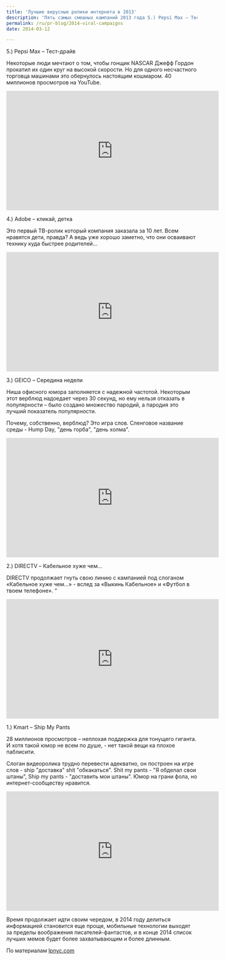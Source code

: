 ```yaml
---
title: 'Лучшие вирусные ролики интернета в 2013'
description: 'Пять самых смешных кампаний 2013 года 5.) Pepsi Max – Тест-драйв Некоторые люди мечтают о том, чтобы гонщик NASCAR Джефф Гордон прокатил их один круг на высокой скорости. Но для одного несчастного торговца машинами это обернулось настоящим кошмаром. 40 миллионов просмотров на YouTube.'
permalink: /ru/pr-blog/2014-viral-campaigns
date: 2014-03-12

---
```


5.) Pepsi Max – Тест-драйв

 Некоторые люди мечтают о том, чтобы гонщик NASCAR  Джефф Гордон прокатил их один круг на высокой скорости. Но для одного несчастного торговца машинами это обернулось настоящим кошмаром. 40 миллионов просмотров на YouTube.

<iframe width="560" height="315" src="https://www.youtube.com/embed/Q5mHPo2yDG8" frameborder="0" allowfullscreen></iframe>

4.) Adobe – кликай, детка

Это первый ТВ-ролик который компания заказала за 10 лет. Всем нравятся дети, правда? А ведь уже хорошо заметно, что они осваивают технику куда быстрее родителей...

<iframe width="560" height="315" src="https://www.youtube.com/embed/TZXUq7Pln3g" frameborder="0" allowfullscreen></iframe>

3.) GEICO – Середина недели

Ниша офисного юмора заполняется с надежной частотой. Некоторым этот верблюд надоедает через 30 секунд, но ему нельзя отказать в популярности – было создано множество пародий, а пародия это лучший показатель популярности.

Почему, собственно, верблюд? Это игра слов. Сленговое название среды - Hump Day, "день горба", "день холма".

<iframe width="560" height="315" src="https://www.youtube.com/embed/kWBhP0EQ1lA" frameborder="0" allowfullscreen></iframe>

2.) DIRECTV – Кабельное хуже чем…

DIRECTV продолжает гнуть свою линию с кампанией под слоганом «Кабельное хуже чем…» - вслед за  «Выкинь Кабельное» и «Футбол в твоем телефоне». “

<iframe width="560" height="315" src="https://www.youtube.com/embed/sZz7loTYfr4" frameborder="0" allowfullscreen></iframe>

1.) Kmart – Ship My Pants

28 миллионов  просмотров – неплохая поддержка для тонущего гиганта. И хотя такой юмор не всем по душе, - нет такой вещи ка плохое паблисити.

Слоган видеоролика трудно перевести адекватно, он построен на игре слов - ship "доставка" shit "обкакаться". Shit my pants - "Я обделал свои штаны", Ship my pants - "доставить мои штаны". Юмор на грани фола, но интернет-сообществу нравится.

<iframe width="560" height="315" src="https://www.youtube.com/embed/I03UmJbK0lA" frameborder="0" allowfullscreen></iframe>

Время продолжает идти своим чередом, в 2014 году делиться информацией становится еще проще, мобильные технологии выходят за пределы воображения писателей-фантастов, и в конце 2014 список лучших мемов будет более захватывающим и более длинным.

По материалам <a href="https://lpnyc.com/2014/01/top-5-funniest-advertising-campaigns-of-2013/">lpnyc.com</a>

